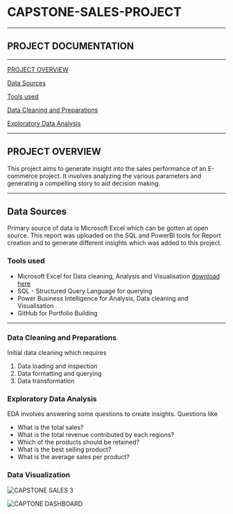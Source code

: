 # CAPSTONE-SALES-PROJECT

---
## PROJECT DOCUMENTATION
---

[PROJECT OVERVIEW](#project-overview)

[Data Sources](#data-sources)

[Tools used](#tools-used)

[Data Cleaning and Preparations](#data-cleaning-and-preparations)

[Exploratory Data Analysis](#exploratory-data-analysis)

---
## PROJECT OVERVIEW

This project aims to generate insight into the sales performance of an E-commerce project. It involves analyzing the various parameters and generating a compelling story to aid decision making. 

---
## Data Sources

Primary source of data is Microsoft Excel which can be gotten at open source. This report was uploaded on the SQL and PowerBI tools for Report creation and to generate different insights which was added to this project.

### Tools used
- Microsoft Excel for Data cleaning, Analysis and Visualisation [download here](https://www.microsoft.com)
- SQL - Structured Query Language for querying
- Power Business Intelligence for Analysis, Data cleaning and Visualisation
- GitHub for Portfolio Building

---
### Data Cleaning and Preparations
  Initial data cleaning which requires 
  1. Data loading and inspection
  2. Data formatting and querying
  3. Data transformation


### Exploratory Data Analysis
EDA involves answering some questions to create insights. Questions like
- What is the total sales?
- What is the total revenue contributed by each regions?
- Which of the products should be retained?
- What is the best selling product?
- What is the average sales per product?


### Data Visualization


![CAPSTONE SALES 3](https://github.com/user-attachments/assets/d6225a42-aa75-4538-b913-bbe3d394edfd)


![CAPTONE DASHBOARD](https://github.com/user-attachments/assets/38fd0369-c472-459b-9d13-0881cf0606cd)


